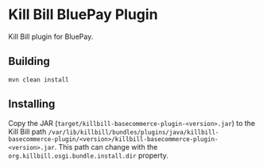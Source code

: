# Kill Bill BluePay Plugin

Kill Bill plugin for BluePay.

## Building
`mvn clean install`

## Installing
Copy the JAR (`target/killbill-basecommerce-plugin-<version>.jar`) to the Kill Bill path `/var/lib/killbill/bundles/plugins/java/killbill-basecommerce-plugin/<version>/killbill-basecommerce-plugin-<version>.jar`. This path can change with the `org.killbill.osgi.bundle.install.dir` property.